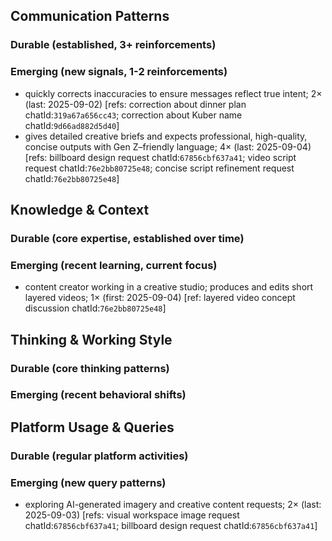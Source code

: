## Communication Patterns
### Durable (established, 3+ reinforcements)

### Emerging (new signals, 1-2 reinforcements)
- quickly corrects inaccuracies to ensure messages reflect true intent; 2× (last: 2025-09-02) [refs: correction about dinner plan chatId:`319a67a656cc43`; correction about Kuber name chatId:`9d66ad882d5d40`]
- gives detailed creative briefs and expects professional, high-quality, concise outputs with Gen Z–friendly language; 4× (last: 2025-09-04) [refs: billboard design request chatId:`67856cbf637a41`; video script request chatId:`76e2bb80725e48`; concise script refinement request chatId:`76e2bb80725e48`]

## Knowledge & Context
### Durable (core expertise, established over time)

### Emerging (recent learning, current focus)
- content creator working in a creative studio; produces and edits short layered videos; 1× (first: 2025-09-04) [ref: layered video concept discussion chatId:`76e2bb80725e48`]

## Thinking & Working Style
### Durable (core thinking patterns)

### Emerging (recent behavioral shifts)

## Platform Usage & Queries
### Durable (regular platform activities)

### Emerging (new query patterns)
- exploring AI-generated imagery and creative content requests; 2× (last: 2025-09-03) [refs: visual workspace image request chatId:`67856cbf637a41`; billboard design request chatId:`67856cbf637a41`]
